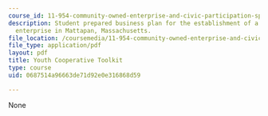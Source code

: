 ```yaml
---
course_id: 11-954-community-owned-enterprise-and-civic-participation-spring-2005
description: Student prepared business plan for the establishment of a youth-run community
  enterprise in Mattapan, Massachusetts.
file_location: /coursemedia/11-954-community-owned-enterprise-and-civic-participation-spring-2005/0687514a96663de71d92e0e316868d59_youthtoolkit.pdf
file_type: application/pdf
layout: pdf
title: Youth Cooperative Toolkit
type: course
uid: 0687514a96663de71d92e0e316868d59

---
```

None